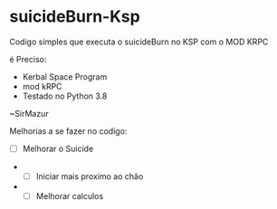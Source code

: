 # suicideBurn-Ksp
Codigo simples que executa o suicideBurn no KSP com o MOD KRPC

é Preciso:

- Kerbal Space Program
- mod kRPC 
- Testado no Python 3.8 

~SirMazur

Melhorias a se fazer no codigo:

- [ ] Melhorar o Suicide 
- - [ ] Iniciar mais proximo ao chão
- - [ ] Melhorar calculos